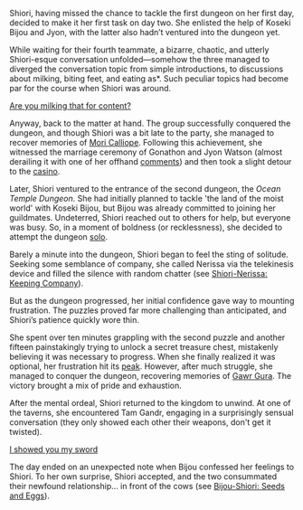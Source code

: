 Shiori, having missed the chance to tackle the first dungeon on her first day, decided to make it her first task on day two. She enlisted the help of Koseki Bijou and Jyon, with the latter also hadn’t ventured into the dungeon yet.

While waiting for their fourth teammate, a bizarre, chaotic, and utterly Shiori-esque conversation unfolded—somehow the three managed to diverged the conversation topic from simple introductions, to discussions about milking, biting feet, and eating as\*. Such peculiar topics had become par for the course when Shiori was around.

[Are you milking that for content?](#embed:https://www.youtube.com/live/LTIq_0ykLVA?t=790)

Anyway, back to the matter at hand. The group successfully conquered the dungeon, and though Shiori was a bit late to the party, she managed to recover memories of [Mori Calliope](https://www.youtube.com/live/LTIq_0ykLVA?feature=shared\&t=2480). Following this achievement, she witnessed the marriage ceremony of Gonathon and Jyon Watson (almost derailing it with one of her offhand [comments](https://www.youtube.com/live/LTIq_0ykLVA?feature=shared\&t=2936)) and then took a slight detour to the [casino](https://www.youtube.com/live/LTIq_0ykLVA?feature=shared\&t=3553).

Later, Shiori ventured to the entrance of the second dungeon, the *Ocean Temple Dungeon*. She had initially planned to tackle 'the land of the moist world' with Koseki Bijou, but Bijou was already committed to joining her guildmates. Undeterred, Shiori reached out to others for help, but everyone was busy. So, in a moment of boldness (or recklessness), she decided to attempt the dungeon [solo](https://www.youtube.com/live/LTIq_0ykLVA?feature=shared\&t=4066).

Barely a minute into the dungeon, Shiori began to feel the sting of solitude. Seeking some semblance of company, she called Nerissa via the telekinesis device and filled the silence with random chatter (see [Shiori-Nerissa: Keeping Company](#edge:shiori-nerissa)).

But as the dungeon progressed, her initial confidence gave way to mounting frustration. The puzzles proved far more challenging than anticipated, and Shiori’s patience quickly wore thin.

She spent over ten minutes grappling with the second puzzle and another fifteen painstakingly trying to unlock a secret treasure chest, mistakenly believing it was necessary to progress. When she finally realized it was optional, her frustration hit its [peak](https://www.youtube.com/live/LTIq_0ykLVA?feature=shared\&t=6303). However, after much struggle, she managed to conquer the dungeon, recovering memories of [Gawr Gura](https://www.youtube.com/live/LTIq_0ykLVA?feature=shared\&t=6804). The victory brought a mix of pride and exhaustion.

After the mental ordeal, Shiori returned to the kingdom to unwind. At one of the taverns, she encountered Tam Gandr, engaging in a surprisingly sensual conversation (they only showed each other their weapons, don't get it twisted).

[I showed you my sword](#embed:https://www.youtube.com/live/LTIq_0ykLVA?feature=shared\&t=7805)

The day ended on an unexpected note when Bijou confessed her feelings to Shiori. To her own surprise, Shiori accepted, and the two consummated their newfound relationship... in front of the cows (see [Bijou-Shiori: Seeds and Eggs](#edge:shiori-bijou)).
